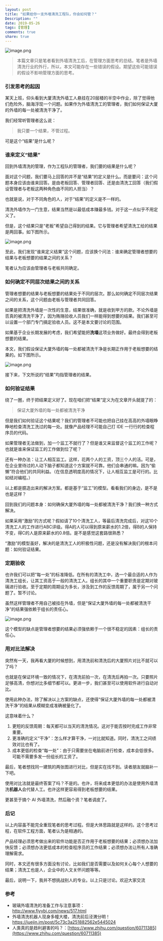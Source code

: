 ```yaml
---
layout: post
title: "如果给你一支外墙清洗工程队，你会如何管？"
Description: ""
date: 2019-05-26
tags: [管理]
comments: true
share: true
---
```

![image.png](/assets/images/292372-2abe0a46591e1aae.png)

> 本篇文章只是笔者看到外墙清洗工后，在管理方面思考的总结。笔者是外墙清洗行业的外行，所以，本文可能存在一些错误的假设。期望这些可能错误的假设不影响管理方面的思考。

### 引发思考的起因

某天上班，仰头看到大厦清洗外墙工人悬挂在20层楼的半空中作业，除了觉得他们危险外，脑海浮现一个问题。如果作为外墙清洗工的管理者，我们如何保证大厦的外墙的每一处被清洗干净了。

我们经常听管理者这么说：

> 我只要一个结果，不管过程。

可是这个“结果”是什么呢？

### 谁来定义“结果”
回到外墙清洗的管理，作为工程队的管理者，我们要的结果是什么呢？

面对这个问题，我们要马上回答的并不是“结果”的定义是什么。而是要问：这个问题本身应该由谁来回答。是由老板回答、管理者回答、还是由清洗工回答（我们假设管理者与老板这两种角色由不同的人担当）？

也就是说，对于不同角色的人，对于“结果”的定义是不一样的。

清洗外墙作为一门生意，结果当然是以最低成本赚最多钱。对于这一点似乎不用定义了。

但是，这个结果只是“老板”希望自己得到的结果。它与管理者希望清洗工给的结果是两回事。如下图所示。

![image.png](/assets/images/292372-bad3da559ae9330b.png)

至此，我们发现“谁来定义结果”这个问题，应该换个问法：谁来确定管理者想要的结果与老板想要的结果之间的关系？

笔者认为应该由管理者与老板共同确定。

### 如何确定不同层次结果之间的关系

管理者想要的结果与老板想要的结果处于不同的层次。那么如何确定不同层次结果之间的关系，这个问题由老板与管理者共同回答。

如果是把清洗外墙是一次性的生意，结果很准确，就是收到甲方的款。不论外墙是否真的被清洗干净了，因为贿赂验收人员我们一样能得到想要的结果。我们甚至可以设置一个部门专门搞定验收人员。这不是本文要讨论的范围。

如果基于企业长期发展的考虑，我们希望能把**洗墙**这项业务做好。最终会得到老板想要的结果。

本文，我们假设保证大厦外墙的每一处都被清洗干净是长期正作用于老板想要的结果的。如下图所示。

![image.png](/assets/images/292372-5ace4b542ab9cdc4.png)

接下来，下文所说的“结果”均指管理者的结果。

### 如何验证结果
绕了一圈，终于把结果定义好了。现在咱们把“结果”定义为在文章开头就提了的：

> 保证大厦外墙的每一处都被清洗干净

但是我们如何验证这个结果呢？我们的管理者不可能也把自己挂在高高的外墙眼睁睁地检查清洗工洗过的每一处。就像产品经理不可能自己打 IDE 一行行的检查程序员的代码。

如果管理者无法做到，加一个监工不就行了？但是谁又来监督这个监工的工作呢？也就是谁来保证监工的工作做到位了呢？

还有一种办法：让工人相互监工。这样，花两个人的工资，顶三个人的活。可是，在企业里待过的人动下脑子都知道这个方案就不可靠。他们会串通的嘛。因为“偷懒”符合他们的共同利益。（在信息透明度高的情况下，让人相互监工是可行的。比如结对编程。）

以上都是臆造出来的解决方案。都是基于“监工”的模型。看看我们的身边，是不是也是这样？

回到我们的问题本身：如何确保大厦外墙的每一处都被清洗干净？我们换一种方式解决。

如果采用“激励”的方式呢？假如请了10个清洗工人，等最后清洗完成后，对这10个清洗工人的工作进行ABC评级。得A的人可以得到原来薪水的1.2倍，得B的人保持不变，得C的人是原来薪水的0.8倍。是不是感觉这套路很熟悉？

“激励”的模型虽好，解决的是清洗工人的积极性问题，还是没有解决我们的根本问题：如何验证结果。

### 定期验收
也许我们可以把“每一处”的标准降低。在所有的清洗工中，选一个最合适的人作为清洗工组长，让其工资高于一般的清洗工人。组长的其中一个重要职责是定期对玻璃进行验收。至于定期的周期设为多长，涉及到工作的反馈周期了，属于另一个问题了。暂不讨论。

虽然这样管理者不用自己被挂在外墙，但是“保证大厦外墙的每一处都被清洗干净”的结果强依赖于组长的责任心。

![image.png](/assets/images/292372-89de8e47586b3e39.png)

这个模型的缺点是管理者想要的结果必须强依赖于一个很不稳定的因素：组长的责任心。

### 用对比法解决
突然有一天，我再看大厦的时候想到，用清洗前和清洗后的大厦照片对比不就可以了吗？

也就是在保证环境一致的情况下，在清洗前拍一次，在清洗后再拍一次。只要照片足够高清，你想对比多细节都可以。更进一步，我们甚至可以使用软件进行自动对比。

使用此种办法，除了解决以上方案的缺点，还使得“保证大厦外墙的每一处都被清洗干净”的结果从模糊变成准确被量化了。

这意味着什么？

1. 更短的反馈周期：每天都可以当天的清洗情况。这对于能否按时完成工作非常重要。
2. 更准确的定义“干净”：怎么样才算干净，一对比就知道。同时，清洗工之间绩效对比也有了。
3. 成本更低的检查“每一处”：由于只需要坐在电脑前进行检查，成本会低很多。可能不需要多发一份组长的工资了。

最后，笔者想找同一建筑的两张图进行对比，但是实在找不到。读者朋友就脑补一下吧。

使用对比法就是最终答案了吗？不是的。也许，将来成本更低的办法是使用外墙清洗**机器人**会代替人工。也许这样更容易得到老板想要的结果。

更甚至于搞个 AI 外墙清洗，然后融个资？笔者调皮了。

### 后记
以上内容虽不能完全重现笔者的思考过程。但是大体思路就是这样的。这个思考过程，在软件工程方面，笔者认为是相通的。

产品经理必须思考做出来的软件功能是否正作用于老板想要的结果；必须想办法加快反馈；必须想办法更低成本的检查程序员的工作结果；必须想办法让所有人准确理解需求。

同时，本文还有很多方面没有讨论，比如我们是否需要以及如何关心每个人想要的结果；清洗工也是人，企业中的人文关怀问题等等。

最后，说明一下，我并不想挑战别人的专业。以上只是讨论。欢迎大家交流

### 参考
* 玻璃外墙清洗的准备工作与注意事项：http://www.fjyybj.com/news/517.html
* 外墙清洗机器人现身多幢大楼，清洗前后泾渭分明！
https://juejin.im/post/5c73c3a251882562e5445024
* 人类真的是趋利避害的吗？：[https://www.zhihu.com/question/60711385](https://www.zhihu.com/question/60711385)
